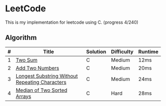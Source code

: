 LeetCode
========
This is my implementation for leetcode using C. (progress 4/240)

## Algorithm

| # | Title | Solution | Difficulty | Runtime |
|---|-------|----------|------------|---------|
|1  | [Two Sum](https://leetcode.com/problems/two-sum/) | C | Medium | 12ms |
|2  | [Add Two Numbers](https://leetcode.com/problems/add-two-numbers/) | C | Medium | 20ms |
|3  | [Longest Substring Without Repeating Characters](https://leetcode.com/problems/longest-substring-without-repeating-characters/) | C | Medium | 24ms |
|4  | [Median of Two Sorted Arrays](https://leetcode.com/problems/median-of-two-sorted-arrays/) | C | Hard | 28ms |
